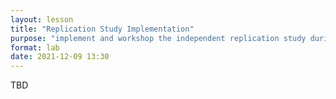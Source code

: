 ```yaml
---
layout: lesson
title: "Replication Study Implementation"
purpose: "implement and workshop the independent replication study during the final lab period"
format: lab
date: 2021-12-09 13:30
---
```


TBD
